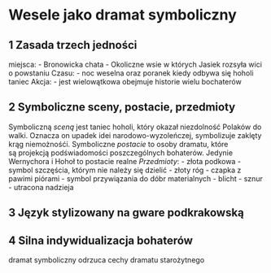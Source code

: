 # Wesele jako dramat symboliczny

## 1 Zasada trzech jedności
miejsca:
	- Bronowicka chata
	- Okoliczne wsie w których Jasiek rozsyła wici o powstaniu
Czasu:
	- noc weselna oraz poranek kiedy odbywa się hoholi taniec
Akcja:
	- jest wielowątkowa obejmuje historie wielu bochaterów
## 2 Symboliczne sceny, postacie, przedmioty
Symboliczną *sceną* jest taniec hoholi, który okazał niezdolność Polaków do walki. Oznacza on upadek idei narodowo-wyzoleńczej, symbolizuje zaklęty krąg niemożnośći. 
Symboliczne *postacie* to osoby dramatu, które są projekcją podświadomości poszczególnych bohaterów. Jedynie Wernychora i Hohoł to postacie realne
*Przedmioty*: 
	- złota podkowa - symbol szczęścia, którym nie należy się dzielić
    - złoty róg
    - czapka z pawimi piórami - symbol przywiązania do dóbr materialnych - blicht
    - sznur - utracona nadzieja
## 3 Język stylizowany na gware podkrakowską
## 4 Silna indywidualizacja bohaterów

dramat symboliczny odrzuca cechy dramatu starożytnego
